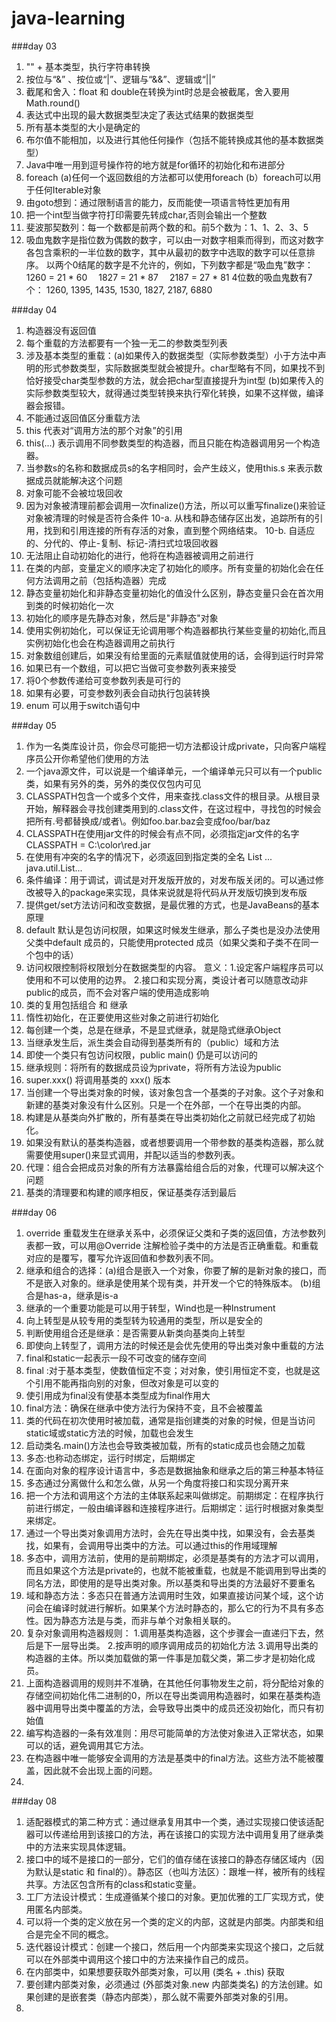 # java-learning


###day 03
1. "" + 基本类型，执行字符串转换
2.  按位与“&” 、按位或“|”、逻辑与“&&”、逻辑或“||”
3. 截尾和舍入：float 和 double在转换为int时总是会被截尾，舍入要用Math.round()
4. 表达式中出现的最大数据类型决定了表达式结果的数据类型
5. 所有基本类型的大小是确定的
6. 布尔值不能相加，以及进行其他任何操作（包括不能转换成其他的基本数据类型）
7. Java中唯一用到逗号操作符的地方就是for循环的初始化和布进部分
8. foreach (a)任何一个返回数组的方法都可以使用foreach (b）foreach可以用于任何Iterable对象
9. 由goto想到：通过限制语言的能力，反而能使一项语言特性更加有用
10. 把一个int型当做字符打印需要先转成char,否则会输出一个整数
11. 斐波那契数列：每一个数都是前两个数的和。前5个数为：1、1、2、3、5
12. 吸血鬼数字是指位数为偶数的数字，可以由一对数字相乘而得到，而这对数字各包含乘积的一半位数的数字，其中从最初的数字中选取的数字可以任意排序。
   以两个0结尾的数字是不允许的，例如，下列数字都是“吸血鬼”数字：
   1260 = 21 * 60 　1827 = 21 * 87 　2187 = 27 * 81
   4位数的吸血鬼数有7个：
   1260, 1395, 1435, 1530, 1827, 2187, 6880

###day 04
1. 构造器没有返回值
2. 每个重载的方法都要有一个独一无二的参数类型列表
3. 涉及基本类型的重载：(a)如果传入的数据类型（实际参数类型）小于方法中声明的形式参数类型，实际数据类型就会被提升。char型略有不同，如果找不到恰好接受char类型参数的方法，就会把char型直接提升为int型
    (b)如果传入的实际参数类型较大，就得通过类型转换来执行窄化转换，如果不这样做，编译器会报错。
4. 不能通过返回值区分重载方法
5. this 代表对“调用方法的那个对象”的引用
6. this(...) 表示调用不同参数类型的构造器，而且只能在构造器调用另一个构造器。
7. 当参数s的名称和数据成员s的名字相同时，会产生歧义，使用this.s 来表示数据成员就能解决这个问题
8. 对象可能不会被垃圾回收
9. 因为对象被清理前都会调用一次finalize()方法，所以可以重写finalize()来验证对象被清理的时候是否符合条件
10-a. 从栈和静态储存区出发，追踪所有的引用，找到和引用连接的所有存活的对象，直到整个网络结束。
10-b. 自适应的、分代的、停止-复制、标记-清扫式垃圾回收器
11. 无法阻止自动初始化的进行，他将在构造器被调用之前进行
12. 在类的内部，变量定义的顺序决定了初始化的顺序。所有变量的初始化会在任何方法调用之前（包括构造器）完成
13. 静态变量初始化和非静态变量初始化的值没什么区别，静态变量只会在首次用到类的时候初始化一次
14. 初始化的顺序是先静态对象，然后是"非静态"对象
15. 使用实例初始化，可以保证无论调用哪个构造器都执行某些变量的初始化,而且实例初始化也会在构造器调用之前执行
16. 对象数组创建后，如果没有给里面的元素赋值就使用的话，会得到运行时异常
17. 如果已有一个数组，可以把它当做可变参数列表来接受
18. 将0个参数传递给可变参数列表是可行的
19. 如果有必要，可变参数列表会自动执行包装转换
20. enum 可以用于switch语句中

###day 05
1. 作为一名类库设计员，你会尽可能把一切方法都设计成private，只向客户端程序员公开你希望他们使用的方法
2. 一个java源文件，可以说是一个编译单元，一个编译单元只可以有一个public类，如果有另外的类，另外的类仅仅包内可见
3. CLASSPATH包含一个或多个文件，用来查找.class文件的根目录。从根目录开始，解释器会寻找创建类用到的.class文件，在这过程中，寻找包的时候会把所有.号都替换成/或者\。例如foo.bar.baz会变成foo/bar/baz
4. CLASSPATH在使用jar文件的时候会有点不同，必须指定jar文件的名字  CLASSPATH = C:\color\red.jar
5. 在使用有冲突的名字的情况下，必须返回到指定类的全名  List ...   java.util.List...
6. 条件编译：用于调试，调试是对开发版开放的，对发布版关闭的。可以通过修改被导入的package来实现，具体来说就是将代码从开发版切换到发布版
7. 提供get/set方法访问和改变数据，是最优雅的方式，也是JavaBeans的基本原理
8. default 默认是包访问权限，如果这时候发生继承，那么子类也是没办法使用父类中default 成员的，只能使用protected 成员（如果父类和子类不在同一个包中的话）
9. 访问权限控制将权限划分在数据类型的内容。 意义：1.设定客户端程序员可以使用和不可以使用的边界。 2.接口和实现分离，类设计者可以随意改动非public的成员，而不会对客户端的使用造成影响
10. 类的复用包括组合 和 继承
11. 惰性初始化，在正要使用这些对象之前进行初始化
12. 每创建一个类，总是在继承，不是显式继承，就是隐式继承Object
13. 当继承发生后，派生类会自动得到基类所有的（public）域和方法
14. 即使一个类只有包访问权限，public main() 仍是可以访问的
15. 继承规则：将所有的数据成员设为private，将所有方法设为public
16. super.xxx() 将调用基类的 xxx() 版本
17. 当创建一个导出类对象的时候，该对象包含一个基类的子对象。这个子对象和新建的基类对象没有什么区别。只是一个在外部，一个在导出类的内部。
18. 构建是从基类向外扩散的，所有基类在导出类初始化之前就已经完成了初始化。
19. 如果没有默认的基类构造器，或者想要调用一个带参数的基类构造器，那么就需要使用super()来显式调用，并配以适当的参数列表。
20. 代理：组合会把成员对象的所有方法暴露给组合后的对象，代理可以解决这个问题
21. 基类的清理要和构建的顺序相反，保证基类存活到最后

###day 06
1. override 重载发生在继承关系中，必须保证父类和子类的返回值，方法参数列表都一致，可以用@Override 注解检验子类中的方法是否正确重载。和重载对应的是覆写，覆写允许返回值和参数列表不同。
2. 继承和组合的选择：(a)组合是嵌入一个对象，你要了解的是新对象的接口，而不是嵌入对象的。继承是使用某个现有类，并开发一个它的特殊版本。 (b)组合是has-a，继承是is-a
3. 继承的一个重要功能是可以用于转型，Wind也是一种Instrument
3. 向上转型是从较专用的类型转为较通用的类型，所以是安全的
4. 判断使用组合还是继承：是否需要从新类向基类向上转型
5. 即使向上转型了，调用方法的时候还是会优先使用的导出类对象中重载的方法
6. final和static一起表示一段不可改变的储存空间
7. final :对于基本类型，使数值恒定不变；对对象，使引用恒定不变，也就是这个引用不能再指向别的对象，但改对象是可以变的
8. 使引用成为final没有使基本类型成为final作用大
9. final方法：确保在继承中使方法行为保持不变，且不会被覆盖
10. 类的代码在初次使用时被加载，通常是指创建类的对象的时候，但是当访问static域或static方法的时候，加载也会发生
11. 启动类名.main()方法也会导致类被加载，所有的static成员也会随之加载
12. 多态:也称动态绑定，运行时绑定，后期绑定
13. 在面向对象的程序设计语言中，多态是数据抽象和继承之后的第三种基本特征
14. 多态通过分离做什么和怎么做，从另一个角度将接口和实现分离开来
15. 把一个方法和调用这个方法的主体联系起来叫做绑定。前期绑定：在程序执行前进行绑定，一般由编译器和连接程序进行。后期绑定：运行时根据对象类型来绑定。
16. 通过一个导出类对象调用方法时，会先在导出类中找，如果没有，会去基类找，如果有，会调用导出类中的方法。可以通过this的作用域理解
17. 多态中，调用方法前，使用的是前期绑定，必须是基类有的方法才可以调用，而且如果这个方法是private的，也就不能被重载，也就是不能调用到导出类的同名方法，即使用的是导出类对象。所以基类和导出类的方法最好不要重名
18. 域和静态方法：多态只在普通方法调用时生效，如果直接访问某个域，这个访问会在编译时就进行解析。如果某个方法时静态的，那么它的行为不具有多态性。因为静态方法是与类，而非与单个对象相关联的。
19. 复杂对象调用构造器规则： 1.调用基类构造器，这个步骤会一直递归下去，然后是下一层导出类。 2.按声明的顺序调用成员的初始化方法 3.调用导出类的构造器的主体。所以类加载做的第一件事是加载父类，第二步才是初始化成员。
20. 上面构造器调用的规则并不准确，在其他任何事物发生之前，将分配给对象的存储空间初始化伟二进制的0，所以在导出类调用构造器时，如果在基类构造器中调用导出类中覆盖的方法，会导致导出类中的成员还没初始化，而只有初始值
21. 编写构造器的一条有效准则：用尽可能简单的方法使对象进入正常状态，如果可以的话，避免调用其它方法。
22. 在构造器中唯一能够安全调用的方法是基类中的final方法。这些方法不能被覆盖，因此就不会出现上面的问题。
23. 

###day 08
1. 适配器模式的第二种方式：通过继承复用其中一个类，通过实现接口使该适配器可以传递给用到该接口的方法，再在该接口的实现方法中调用复用了继承类中的方法来实现具体逻辑。
2. 接口中的域不是接口的一部分，它们的值存储在该接口的静态存储区域内（因为默认是static 和 final的）。静态区（也叫方法区）：跟堆一样，被所有的线程共享。方法区包含所有的class和static变量。
3. 工厂方法设计模式：生成遵循某个接口的对象。更加优雅的工厂实现方式，使用匿名内部类。
4. 可以将一个类的定义放在另一个类的定义的内部，这就是内部类。内部类和组合是完全不同的概念。
5. 迭代器设计模式：创建一个接口，然后用一个内部类来实现这个接口，之后就可以在外部类中调用这个接口中的方法来操作自己的成员。
6. 在内部类中，如果想要获取外部类对象，可以用 (类名 + .this) 获取
7. 要创建内部类对象，必须通过 (外部类对象.new 内部类类名) 的方法创建。如果创建的是嵌套类（静态内部类），那么就不需要外部类对象的引用。
8. 

